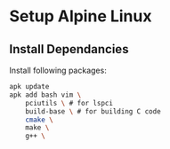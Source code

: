 # Setup Alpine Linux


## Install Dependancies

Install following packages:
```sh
apk update
apk add bash vim \
    pciutils \ # for lspci
    build-base \ # for building C code
    cmake \
    make \
    g++ \

```